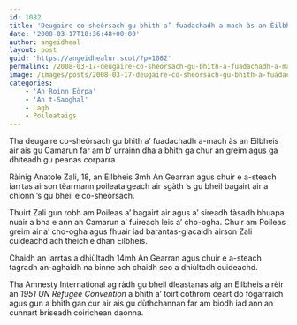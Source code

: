 ```yaml
---
id: 1082
title: 'Deugaire co-sheòrsach gu bhith a’ fuadachadh a-mach às an Èilbheis air ais gu Camarun'
date: '2008-03-17T18:36:48+00:00'
author: angeidheal
layout: post
guid: 'https://angeidhealur.scot/?p=1082'
permalink: /2008-03-17-deugaire-co-sheorsach-gu-bhith-a-fuadachadh-a-mach-as-an-eilbheis-air-ais-gu-camarun/
image: /images/posts/2008-03-17-deugaire-co-sheorsach-gu-bhith-a-fuadachadh-a-mach-as-an-eilbheis-air-ais-gu-camarun.webp
categories:
    - 'An Roinn Eòrpa'
    - 'An t-Saoghal'
    - Lagh
    - Poileataigs
---
```


Tha deugaire co-sheòrsach gu bhith a’ fuadachadh a-mach às an Eilbheis air ais gu Camarun far am b’ urrainn dha a bhith ga chur an greim agus ga dhìteadh gu peanas corparra.

Ràinig Anatole Zali, 18, an Eilbheis 3mh An Gearran agus chuir e a-steach iarrtas airson tèarmann poileataigeach air sgàth ’s gu bheil bagairt air a chionn ’s gu bheil e co-sheòrsach.

Thuirt Zali gun robh am Poileas a’ bagairt air agus a’ sireadh fàsadh bhuapa nuair a bha e ann an Camarun a’ fuireach leis a’ cho-ogha. Chuir am Poileas greim air a’ cho-ogha agus fhuair iad barantas-glacaidh airson Zali cuideachd ach theich e dhan Eilbheis.

Chaidh an iarrtas a dhiùltadh 14mh An Gearran agus chuir e a-steach tagradh an-aghaidh na binne ach chaidh seo a dhiùltadh cuideachd.

Tha Amnesty International ag ràdh gu bheil dleastanas aig an Eilbheis a rèir an *1951 UN Refugee Convention* a bhith a’ toirt cothrom ceart do fògarraich agus gun a bhith gan cur air ais gu dùthchannan far am biodh iad ann an cunnart briseadh còirichean daonna.
